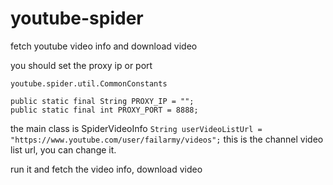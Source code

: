 # youtube-spider
fetch youtube video info and download video



you should set the proxy ip or port 




`youtube.spider.util.CommonConstants`
```
public static final String PROXY_IP = "";
public static final int PROXY_PORT = 8888;

```


the main class is SpiderVideoInfo
`String userVideoListUrl = "https://www.youtube.com/user/failarmy/videos";`
this is the channel video list url, you can change it.

run it and fetch the video info, download video






